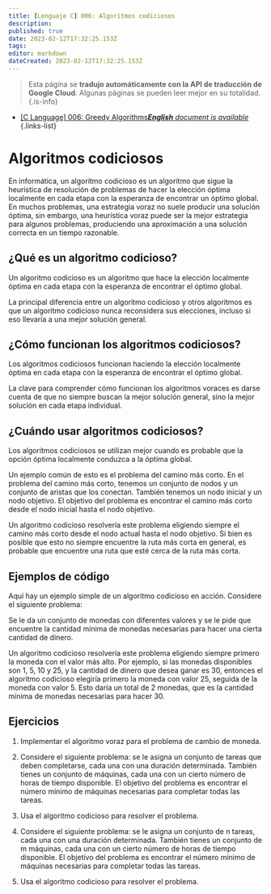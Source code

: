 ```yaml
---
title: [Lenguaje C] 006: Algoritmos codiciosos
description: 
published: true
date: 2023-02-12T17:32:25.153Z
tags: 
editor: markdown
dateCreated: 2023-02-12T17:32:25.153Z
---
```


> Esta página se **tradujo automáticamente con la API de traducción de Google Cloud**.
Algunas páginas se pueden leer mejor en su totalidad.{.is-info}



- [[C Language] 006: Greedy Algorithms***English** document is available*](/en/Knowledge-base/Algorithm/c-language-006-greedy-algorithms)
{.links-list}


# Algoritmos codiciosos

En informática, un algoritmo codicioso es un algoritmo que sigue la heurística de resolución de problemas de hacer la elección óptima localmente en cada etapa con la esperanza de encontrar un óptimo global. En muchos problemas, una estrategia voraz no suele producir una solución óptima, sin embargo, una heurística voraz puede ser la mejor estrategia para algunos problemas, produciendo una aproximación a una solución correcta en un tiempo razonable.

## ¿Qué es un algoritmo codicioso?

Un algoritmo codicioso es un algoritmo que hace la elección localmente óptima en cada etapa con la esperanza de encontrar el óptimo global.

La principal diferencia entre un algoritmo codicioso y otros algoritmos es que un algoritmo codicioso nunca reconsidera sus elecciones, incluso si eso llevaría a una mejor solución general.

## ¿Cómo funcionan los algoritmos codiciosos?

Los algoritmos codiciosos funcionan haciendo la elección localmente óptima en cada etapa con la esperanza de encontrar el óptimo global.

La clave para comprender cómo funcionan los algoritmos voraces es darse cuenta de que no siempre buscan la mejor solución general, sino la mejor solución en cada etapa individual.

## ¿Cuándo usar algoritmos codiciosos?

Los algoritmos codiciosos se utilizan mejor cuando es probable que la opción óptima localmente conduzca a la óptima global.

Un ejemplo común de esto es el problema del camino más corto. En el problema del camino más corto, tenemos un conjunto de nodos y un conjunto de aristas que los conectan. También tenemos un nodo inicial y un nodo objetivo. El objetivo del problema es encontrar el camino más corto desde el nodo inicial hasta el nodo objetivo.

Un algoritmo codicioso resolvería este problema eligiendo siempre el camino más corto desde el nodo actual hasta el nodo objetivo. Si bien es posible que esto no siempre encuentre la ruta más corta en general, es probable que encuentre una ruta que esté cerca de la ruta más corta.

## Ejemplos de código

Aquí hay un ejemplo simple de un algoritmo codicioso en acción. Considere el siguiente problema:

Se le da un conjunto de monedas con diferentes valores y se le pide que encuentre la cantidad mínima de monedas necesarias para hacer una cierta cantidad de dinero.

Un algoritmo codicioso resolvería este problema eligiendo siempre primero la moneda con el valor más alto. Por ejemplo, si las monedas disponibles son 1, 5, 10 y 25, y la cantidad de dinero que desea ganar es 30, entonces el algoritmo codicioso elegiría primero la moneda con valor 25, seguida de la moneda con valor 5. Esto daría un total de 2 monedas, que es la cantidad mínima de monedas necesarias para hacer 30.

## Ejercicios

1. Implementar el algoritmo voraz para el problema de cambio de moneda.

2. Considere el siguiente problema: se le asigna un conjunto de tareas que deben completarse, cada una con una duración determinada. También tienes un conjunto de máquinas, cada una con un cierto número de horas de tiempo disponible. El objetivo del problema es encontrar el número mínimo de máquinas necesarias para completar todas las tareas.

3. Usa el algoritmo codicioso para resolver el problema.

4. Considere el siguiente problema: se le asigna un conjunto de n tareas, cada una con una duración determinada. También tienes un conjunto de m máquinas, cada una con un cierto número de horas de tiempo disponible. El objetivo del problema es encontrar el número mínimo de máquinas necesarias para completar todas las tareas.

5. Usa el algoritmo codicioso para resolver el problema.